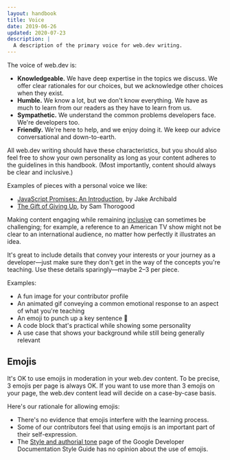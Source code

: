 ```yaml
---
layout: handbook
title: Voice
date: 2019-06-26
updated: 2020-07-23
description: |
  A description of the primary voice for web.dev writing.
---
```


The voice of web.dev is:
* **Knowledgeable.** We have deep expertise in the topics we discuss. We offer clear rationales for our choices, but we acknowledge other choices when they exist.
* **Humble.** We know a lot, but we don't know everything. We have as much to learn from our readers as they have to learn from us.
* **Sympathetic.** We understand the common problems developers face. We're developers too.
* **Friendly.** We're here to help, and we enjoy doing it. We keep our advice conversational and down-to-earth.

All web.dev writing should have these characteristics, but you should also feel free to show your own personality as long as your content adheres to the guidelines in this handbook. (Most importantly, content should always be clear and inclusive.)

Examples of pieces with a personal voice we like:
* [JavaScript Promises: An Introduction](https://developers.google.com/web/fundamentals/primers/promises), by Jake Archibald
* [The Gift of Giving Up](https://dev.to/chromiumdev/the-gift-of-giving-up-1lgl), by Sam Thorogood

Making content engaging while remaining [inclusive](/handbook/inclusion-and-accessibility) can sometimes be challenging; for example, a reference to an American TV show might not be clear to an international audience, no matter how perfectly it illustrates an idea.

It's great to include details that convey your interests or your journey as a developer—just make sure they don't get in the way of the concepts you're teaching. Use these details sparingly—maybe 2–3 per piece.

Examples:
* A fun image for your contributor profile
* An animated gif conveying a common emotional response to an aspect of what you're teaching
* An emoji to punch up a key sentence 🤔
* A code block that's practical while showing some personality
* A use case that shows your background while still being generally relevant

## Emojis

It's OK to use emojis in moderation in your web.dev content. To be precise, 3 emojis per page is always
OK. If you want to use more than 3 emojis on your page, the web.dev content lead will decide
on a case-by-case basis.

Here's our rationale for allowing emojis:

* There's no evidence that emojis interfere with the learning process.
* Some of our contributors feel that using emojis is an important part of their self-expression.
* The [Style and authorial tone](https://developers.google.com/style/tone) page of the
  Google Developer Documentation Style Guide has no opinion about the use of emojis.
